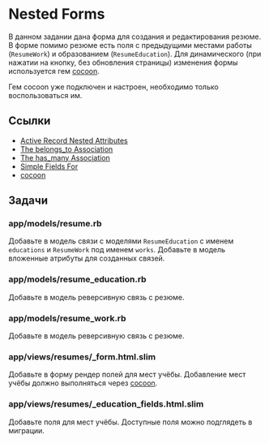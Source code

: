 # Nested Forms

В данном задании дана форма для создания и редактирования резюме. В форме помимо резюме есть поля с предыдущими местами работы (`ResumeWork`) и образованием (`ResumeEducation`). Для динамического (при нажатии на кнопку, без обновления страницы) изменения формы используется гем [cocoon](https://github.com/nathanvda/cocoon).

Гем cocoon уже подключен и настроен, необходимо только воспользоваться им.

## Ссылки

* [Active Record Nested Attributes](https://api.rubyonrails.org/classes/ActiveRecord/NestedAttributes/ClassMethods.html)
* [The belongs_to Association](https://guides.rubyonrails.org/association_basics.html#the-belongs-to-association)
* [The has_many Association](https://guides.rubyonrails.org/association_basics.html#the-has-many-association)
* [Simple Fields For](https://github.com/heartcombo/simple_form#simple-fields-for)
* [cocoon](https://github.com/nathanvda/cocoon)

## Задачи

### app/models/resume.rb

Добавьте в модель связи с моделями `ResumeEducation` с именем `educations` и `ResumeWork` под именем `works`. Добавьте в модель вложенные атрибуты для созданных связей.

### app/models/resume_education.rb

Добавьте в модель реверсивную связь с резюме.

### app/models/resume_work.rb

Добавьте в модель реверсивную связь с резюме.

### app/views/resumes/_form.html.slim

Добавьте в форму рендер полей для мест учёбы. Добавление мест учёбы должно выполняться через [cocoon](https://github.com/nathanvda/cocoon).

### app/views/resumes/_education_fields.html.slim

Добавьте поля для мест учёбы. Доступные поля можно подглядеть в миграции.


